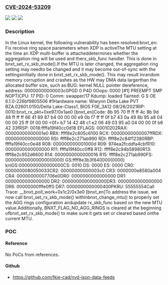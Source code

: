 ### [CVE-2024-53209](https://cve.mitre.org/cgi-bin/cvename.cgi?name=CVE-2024-53209)
![](https://img.shields.io/static/v1?label=Product&message=Linux&color=blue)
![](https://img.shields.io/static/v1?label=Version&message=421e02bda0570eeb11636544fe97ec3097d1bb92%3C%20b7fd784d7c6a1bd927a23e0d06f09a776ee3889b%20&color=brighgreen)
![](https://img.shields.io/static/v1?label=Vulnerability&message=n%2Fa&color=brighgreen)

### Description

In the Linux kernel, the following vulnerability has been resolved:bnxt_en: Fix receive ring space parameters when XDP is activeThe MTU setting at the time an XDP multi-buffer is attacheddetermines whether the aggregation ring will be used and therx_skb_func handler.  This is done in bnxt_set_rx_skb_mode().If the MTU is later changed, the aggregation ring setting may needto be changed and it may become out-of-sync with the settingsinitially done in bnxt_set_rx_skb_mode().  This may result inrandom memory corruption and crashes as the HW may DMA data largerthan the allocated buffer size, such as:BUG: kernel NULL pointer dereference, address: 00000000000003c0PGD 0 P4D 0Oops: 0000 [#1] PREEMPT SMP NOPTICPU: 17 PID: 0 Comm: swapper/17 Kdump: loaded Tainted: G S         OE      6.1.0-226bf9805506 #1Hardware name: Wiwynn Delta Lake PVT BZA.02601.0150/Delta Lake-Class1, BIOS F0E_3A12 08/26/2021RIP: 0010:bnxt_rx_pkt+0xe97/0x1ae0 [bnxt_en]Code: 8b 95 70 ff ff ff 4c 8b 9d 48 ff ff ff 66 41 89 87 b4 00 00 00 e9 0b f7 ff ff 0f b7 43 0a 49 8b 95 a8 04 00 00 25 ff 0f 00 00 <0f> b7 14 42 48 c1 e2 06 49 03 95 a0 04 00 00 0f b6 42 33fRSP: 0018:ffffa19f40cc0d18 EFLAGS: 00010202RAX: 00000000000001e0 RBX: ffff8e2c805c6100 RCX: 00000000000007ffRDX: 0000000000000000 RSI: ffff8e2c271ab990 RDI: ffff8e2c84f12380RBP: ffffa19f40cc0e48 R08: 000000000001000d R09: 974ea2fcddfa4cbfR10: 0000000000000000 R11: ffffa19f40cc0ff8 R12: ffff8e2c94b58980R13: ffff8e2c952d6600 R14: 0000000000000016 R15: ffff8e2c271ab990FS:  0000000000000000(0000) GS:ffff8e3b3f840000(0000) knlGS:0000000000000000CS:  0010 DS: 0000 ES: 0000 CR0: 0000000080050033CR2: 00000000000003c0 CR3: 0000000e8580a004 CR4: 00000000007706e0DR0: 0000000000000000 DR1: 0000000000000000 DR2: 0000000000000000DR3: 0000000000000000 DR6: 00000000fffe0ff0 DR7: 0000000000000400PKRU: 55555554Call Trace: <IRQ> __bnxt_poll_work+0x1c2/0x3e0 [bnxt_en]To address the issue, we now call bnxt_set_rx_skb_mode() withinbnxt_change_mtu() to properly set the AGG rings configuration andupdate rx_skb_func based on the new MTU value.Additionally, BNXT_FLAG_NO_AGG_RINGS is cleared at the beginning ofbnxt_set_rx_skb_mode() to make sure it gets set or cleared based onthe current MTU.

### POC

#### Reference
No PoCs from references.

#### Github
- https://github.com/fkie-cad/nvd-json-data-feeds

